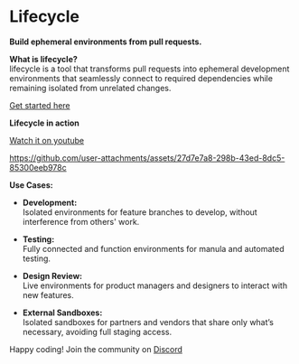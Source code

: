 # Lifecycle

**Build ephemeral environments from pull requests.**

**What is lifecycle?**  
lifecycle is a tool that transforms pull requests into ephemeral development environments that seamlessly connect to required dependencies while remaining isolated from unrelated changes.

[Get started here](https://goodrxoss.github.io/lifecycle-docs)

**Lifecycle in action**

[Watch it on youtube](https://youtu.be/ld9rWBPU3R8)

<https://github.com/user-attachments/assets/27d7e7a8-298b-43ed-8dc5-85300eeb978c>

**Use Cases:**

- **Development:**  
  Isolated environments for feature branches to develop, without interference from others' work.

- **Testing:**  
  Fully connected and function environments for manula and automated testing.

- **Design Review:**  
  Live environments for product managers and designers to interact with new features.

- **External Sandboxes:**  
  Isolated sandboxes for partners and vendors that share only what’s necessary, avoiding full staging access.

Happy coding! Join the community on [Discord](https://discord.gg/TEtKgCs8T8)
